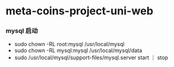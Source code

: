 # meta-coins-project-uni-web

### mysql 启动
- sudo chown -RL root:mysql /usr/local/mysql
- sudo chown -RL mysql:mysql /usr/local/mysql/data
- sudo /usr/local/mysql/support-files/mysql.server start ｜ stop
